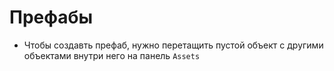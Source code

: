 # Префабы
* Чтобы создавть префаб, нужно перетащить пустой объект с другими объектами внутри него на панель `Assets`
